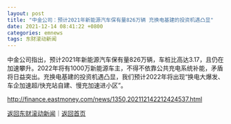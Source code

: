 ```yaml
---
layout: post
title: "中金公司：预计2021年新能源汽车保有量826万辆 充换电基建的投资机遇凸显"
date: 2021-12-14 08:41:22 +0800
categories: emnews
tags: 东财滚动新闻
---
```


中金公司指出，预计2021年新能源汽车保有量826万辆，车桩比高达3.17，且仍在加速攀升。2022年将有1000万新能源车主，不得不依靠公共充电系统补能，矛盾将日益突出。充换电基建的投资机遇凸显，我们预计2022年将出现“换电大爆发、车企加速超/快充站自建、慢充加速进小区”。

<http://finance.eastmoney.com/news/1350,202112142212424537.html>

[返回东财滚动新闻](//finews.withounder.com/emnews/)｜[返回首页](//finews.withounder.com/)